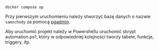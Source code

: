 ```shell
docker compose up
```

Przy pierwszym uruchomieniu należy stworzyć bazę danych o nazwie `samochody` za pomocą [pgadmin](http://localhost:5050).

Aby uruchomić projekt należy w Powershellu uruchomić skrypt automation.ps1, który w odpowiedniej kolejności tworzy tabele, funkcje, triggery, itp.
